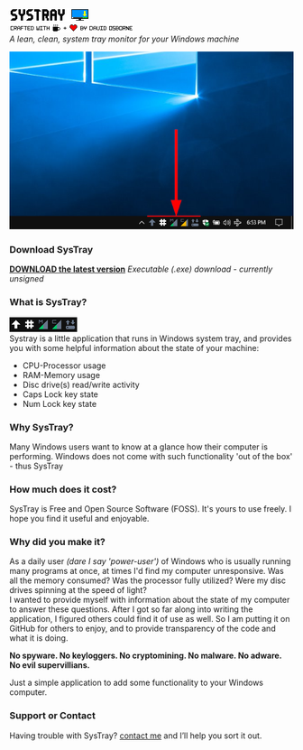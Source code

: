 ![SysTray logo](assets/systray.png)<br>
![Crafted by](assets/craftedby.png)<br>
*A lean, clean, system tray monitor for your Windows machine*

![Systray In Taskbar](assets/Desktop-00.png)

### Download SysTray
**[DOWNLOAD the latest version](https://github.com/david-osborne/SysTray/releases/tag/v0.1-beta)**  *Executable (.exe) download - currently unsigned*

### What is SysTray?
![SysTray Animated](assets/SysTray.gif)<br>
Systray is a little application that runs in Windows system tray, and provides you with some helpful information about the state of your machine:
- CPU-Processor usage
- RAM-Memory usage
- Disc drive(s) read/write activity
- Caps Lock key state
- Num Lock key state

### Why SysTray?
Many Windows users want to know at a glance how their computer is performing.  Windows does not come with such functionality 'out of the box' - thus SysTray

### How much does it cost?
SysTray is Free and Open Source Software (FOSS).  It's yours to use freely.  I hope you find it useful and enjoyable.

### Why did you make it?
As a daily user *(dare I say 'power-user')* of Windows who is usually running many programs at once, at times I'd find my computer unresponsive.  Was all the memory consumed?  Was the processor fully utilized?  Were my disc drives spinning at the speed of light?<br>
I wanted to provide myself with information about the state of my computer to answer these questions.  After I got so far along into writing the application, I figured others could find it of use as well.  So I am putting it on GitHub for others to enjoy, and to provide transparency of the code and what it is doing.

**No spyware.  No keyloggers.  No cryptomining.  No malware.  No adware.  No evil supervillians.**

Just a simple application to add some functionality to your Windows computer.

### Support or Contact

Having trouble with SysTray? [contact me](mailto://systray@outlook.com) and I’ll help you sort it out.
